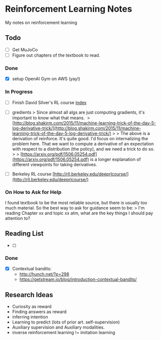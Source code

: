 # Reinforcement Learning Notes

My notes on reinforcement learning

## Todo

- [ ] Get MuJoCo
- [ ] Figure out chapters of the textbook to read.

### Done

- [x] setup OpenAI Gym on AWS (yay!)

### In Progress
- [ ] Finish David Silver's RL course [index](david%20silver%20RL%20course/course%20index.md)

- [ ] gredients
      > Since almost all algs are just computing gradients, it's important to know what that means. 
      > [http://blog.shakirm.com/2015/11/machine-learning-trick-of-the-day-5-log-derivative-trick/](http://blog.shakirm.com/2015/11/machine-learning-trick-of-the-day-5-log-derivative-trick/)
      >
      > The above is a derivation of reinforce. It's quite good. I'd focus on internalizing the problem here. That we want to compute a derivative of an expectation with respect to a distribution (the policy), and we need a trick to do so. 
      >
      > [https://arxiv.org/pdf/1506.05254.pdf](https://arxiv.org/pdf/1506.05254.pdf) is a longer explanation of different viewpoints for taking derivatives. 

- [ ] Berkeley RL course [http://rll.berkeley.edu/deeprlcourse/](http://rll.berkeley.edu/deeprlcourse/) 

### On How to Ask for Help
I found textbook to be the most reliable source, but there is usually too much material. So the best way to ask for guidance seem to be:
    > I'm reading Chapter xx and topic xx atm, what are the key things I should pay attention to?
    

## Reading List
- [ ] 

### Done
- [x] Contextual bandits: 
    - http://hunch.net/?p=298
    - https://getstream.io/blog/introduction-contextual-bandits/

## Research Ideas

- Curiosity as reward
- Finding answers as reward
- inferring intention
- Learning to predict (lots of prior art. self-supervision)
- Auxiliary supervision and Auxiliary modalities.
- inverse reinforcement learning != imitation learning
